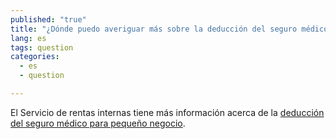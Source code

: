 ```yaml
---
published: "true"
title: "¿Dónde puedo averiguar más sobre la deducción del seguro médico para pequeño negocio?"
lang: es
tags: question
categories: 
  - es
  - question

---
```


El Servicio de rentas internas tiene más información acerca de la [deducción del seguro médico para pequeño negocio]( http://www.irs.gov/uac/Small-Business-Health-Care-Tax-Credit-for-Small-Employers).
